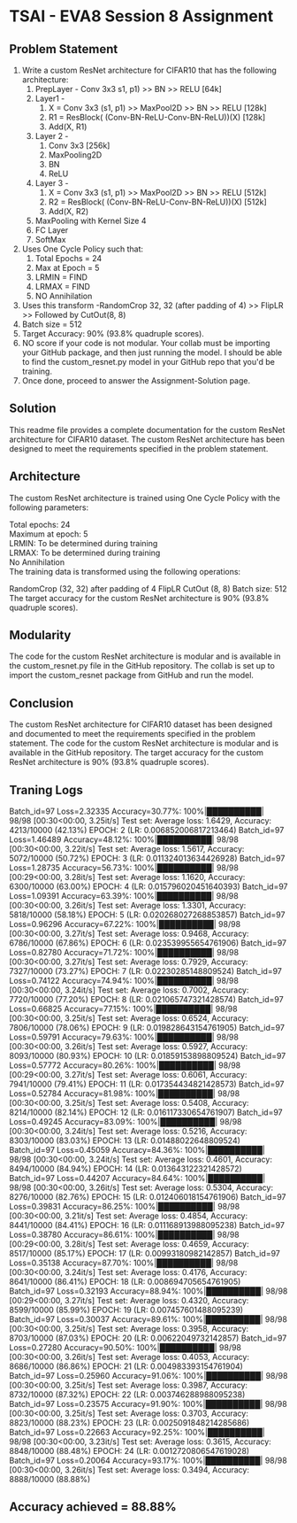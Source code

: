 # TSAI - EVA8 Session 8 Assignment

## Problem Statement

1. Write a custom ResNet architecture for CIFAR10 that has the following architecture:  
    1. PrepLayer - Conv 3x3 s1, p1) >> BN >> RELU [64k] 
    2. Layer1 -  
        1. X = Conv 3x3 (s1, p1) >> MaxPool2D >> BN >> RELU [128k]  
        2. R1 = ResBlock( (Conv-BN-ReLU-Conv-BN-ReLU))(X) [128k]  
        3. Add(X, R1)  
    3. Layer 2 -  
        1. Conv 3x3 [256k]  
        2. MaxPooling2D  
        3. BN  
        4. ReLU  
    4. Layer 3 -  
        1. X = Conv 3x3 (s1, p1) >> MaxPool2D >> BN >> RELU [512k]  
        2. R2 = ResBlock( (Conv-BN-ReLU-Conv-BN-ReLU))(X) [512k]  
        3. Add(X, R2)   
    5. MaxPooling with Kernel Size 4    
    6. FC Layer  
    7. SoftMax  
2. Uses One Cycle Policy such that:  
    1. Total Epochs = 24  
    2. Max at Epoch = 5  
    3. LRMIN = FIND  
    4. LRMAX = FIND  
    5. NO Annihilation  
3. Uses this transform -RandomCrop 32, 32 (after padding of 4) >> FlipLR >> Followed by CutOut(8, 8)  
4. Batch size = 512  
5. Target Accuracy: 90% (93.8% quadruple scores).  
6. NO score if your code is not modular. Your collab must be importing your GitHub package, and then just running the model. I should be able to find the custom_resnet.py model in your GitHub repo that you'd be training.  
7. Once done, proceed to answer the Assignment-Solution page. 

## Solution

This readme file provides a complete documentation for the custom ResNet architecture for CIFAR10 dataset. The custom ResNet architecture has been designed to meet the requirements specified in the problem statement.

## Architecture

The custom ResNet architecture is trained using One Cycle Policy with the following parameters:

Total epochs: 24<br>
Maximum at epoch: 5<br>
LRMIN: To be determined during training<br>
LRMAX: To be determined during training<br>
No Annihilation<br>
The training data is transformed using the following operations:

RandomCrop (32, 32) after padding of 4
FlipLR
CutOut (8, 8)
Batch size: 512
The target accuracy for the custom ResNet architecture is 90% (93.8% quadruple scores).

## Modularity
The code for the custom ResNet architecture is modular and is available in the custom_resnet.py file in the GitHub repository. The collab is set up to import the custom_resnet package from GitHub and run the model.

## Conclusion
The custom ResNet architecture for CIFAR10 dataset has been designed and documented to meet the requirements specified in the problem statement. The code for the custom ResNet architecture is modular and is available in the GitHub repository. The target accuracy for the custom ResNet architecture is 90% (93.8% quadruple scores).


## Traning Logs
Batch_id=97 Loss=2.32335 Accuracy=30.77%: 100%|██████████| 98/98 [00:30<00:00, 3.25it/s] 
Test set: Average loss: 1.6429, Accuracy: 4213/10000 (42.13%) EPOCH: 2 (LR: 0.006852006817213464)
Batch_id=97 Loss=1.46489 Accuracy=48.12%: 100%|██████████| 98/98 [00:30<00:00, 3.22it/s]
Test set: Average loss: 1.5617, Accuracy: 5072/10000 (50.72%) EPOCH: 3 (LR: 0.011324013634426928)
Batch_id=97 Loss=1.28735 Accuracy=56.73%: 100%|██████████| 98/98 [00:29<00:00, 3.28it/s]
Test set: Average loss: 1.1620, Accuracy: 6300/10000 (63.00%) EPOCH: 4 (LR: 0.015796020451640393)
Batch_id=97 Loss=1.09391 Accuracy=63.39%: 100%|██████████| 98/98 [00:30<00:00, 3.26it/s]
Test set: Average loss: 1.3301, Accuracy: 5818/10000 (58.18%) EPOCH: 5 (LR: 0.020268027268853857)
Batch_id=97 Loss=0.96296 Accuracy=67.22%: 100%|██████████| 98/98 [00:30<00:00, 3.27it/s]
Test set: Average loss: 0.9468, Accuracy: 6786/10000 (67.86%) EPOCH: 6 (LR: 0.023539955654761906)
Batch_id=97 Loss=0.82780 Accuracy=71.72%: 100%|██████████| 98/98 [00:30<00:00, 3.27it/s]
Test set: Average loss: 0.7929, Accuracy: 7327/10000 (73.27%) EPOCH: 7 (LR: 0.02230285148809524)
Batch_id=97 Loss=0.74122 Accuracy=74.94%: 100%|██████████| 98/98 [00:30<00:00, 3.24it/s]
Test set: Average loss: 0.7002, Accuracy: 7720/10000 (77.20%) EPOCH: 8 (LR: 0.021065747321428574)
Batch_id=97 Loss=0.66825 Accuracy=77.15%: 100%|██████████| 98/98 [00:30<00:00, 3.25it/s]
Test set: Average loss: 0.6524, Accuracy: 7806/10000 (78.06%) EPOCH: 9 (LR: 0.019828643154761905)
Batch_id=97 Loss=0.59791 Accuracy=79.63%: 100%|██████████| 98/98 [00:30<00:00, 3.26it/s]
Test set: Average loss: 0.5927, Accuracy: 8093/10000 (80.93%) EPOCH: 10 (LR: 0.01859153898809524)
Batch_id=97 Loss=0.57772 Accuracy=80.26%: 100%|██████████| 98/98 [00:29<00:00, 3.27it/s]
Test set: Average loss: 0.6061, Accuracy: 7941/10000 (79.41%) EPOCH: 11 (LR: 0.017354434821428573)
Batch_id=97 Loss=0.52784 Accuracy=81.98%: 100%|██████████| 98/98 [00:30<00:00, 3.25it/s]
Test set: Average loss: 0.5408, Accuracy: 8214/10000 (82.14%) EPOCH: 12 (LR: 0.016117330654761907)
Batch_id=97 Loss=0.49245 Accuracy=83.09%: 100%|██████████| 98/98 [00:30<00:00, 3.24it/s]
Test set: Average loss: 0.5216, Accuracy: 8303/10000 (83.03%) EPOCH: 13 (LR: 0.01488022648809524)
Batch_id=97 Loss=0.45059 Accuracy=84.36%: 100%|██████████| 98/98 [00:30<00:00, 3.24it/s]
Test set: Average loss: 0.4601, Accuracy: 8494/10000 (84.94%) EPOCH: 14 (LR: 0.013643122321428572)
Batch_id=97 Loss=0.44207 Accuracy=84.64%: 100%|██████████| 98/98 [00:30<00:00, 3.26it/s]
Test set: Average loss: 0.5304, Accuracy: 8276/10000 (82.76%) EPOCH: 15 (LR: 0.012406018154761906)
Batch_id=97 Loss=0.39831 Accuracy=86.25%: 100%|██████████| 98/98 [00:30<00:00, 3.21it/s]
Test set: Average loss: 0.4854, Accuracy: 8441/10000 (84.41%) EPOCH: 16 (LR: 0.011168913988095238)
Batch_id=97 Loss=0.38780 Accuracy=86.61%: 100%|██████████| 98/98 [00:29<00:00, 3.28it/s]
Test set: Average loss: 0.4659, Accuracy: 8517/10000 (85.17%) EPOCH: 17 (LR: 0.00993180982142857)
Batch_id=97 Loss=0.35138 Accuracy=87.70%: 100%|██████████| 98/98 [00:30<00:00, 3.24it/s]
Test set: Average loss: 0.4176, Accuracy: 8641/10000 (86.41%) EPOCH: 18 (LR: 0.008694705654761905)
Batch_id=97 Loss=0.32193 Accuracy=88.94%: 100%|██████████| 98/98 [00:29<00:00, 3.27it/s]
Test set: Average loss: 0.4320, Accuracy: 8599/10000 (85.99%) EPOCH: 19 (LR: 0.007457601488095239)
Batch_id=97 Loss=0.30037 Accuracy=89.61%: 100%|██████████| 98/98 [00:30<00:00, 3.25it/s]
Test set: Average loss: 0.3958, Accuracy: 8703/10000 (87.03%) EPOCH: 20 (LR: 0.00622049732142857)
Batch_id=97 Loss=0.27280 Accuracy=90.50%: 100%|██████████| 98/98 [00:30<00:00, 3.26it/s]
Test set: Average loss: 0.4053, Accuracy: 8686/10000 (86.86%) EPOCH: 21 (LR: 0.004983393154761904)
Batch_id=97 Loss=0.25960 Accuracy=91.06%: 100%|██████████| 98/98 [00:30<00:00, 3.25it/s]
Test set: Average loss: 0.3987, Accuracy: 8732/10000 (87.32%) EPOCH: 22 (LR: 0.003746288988095238)
Batch_id=97 Loss=0.23575 Accuracy=91.90%: 100%|██████████| 98/98 [00:30<00:00, 3.25it/s]
Test set: Average loss: 0.3703, Accuracy: 8823/10000 (88.23%) EPOCH: 23 (LR: 0.0025091848214285686)
Batch_id=97 Loss=0.22663 Accuracy=92.25%: 100%|██████████| 98/98 [00:30<00:00, 3.23it/s]
Test set: Average loss: 0.3615, Accuracy: 8848/10000 (88.48%) EPOCH: 24 (LR: 0.0012720806547619028)
Batch_id=97 Loss=0.20064 Accuracy=93.17%: 100%|██████████| 98/98 [00:30<00:00, 3.26it/s]
Test set: Average loss: 0.3494, Accuracy: 8888/10000 (88.88%)

## Accuracy achieved =  88.88%